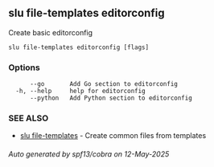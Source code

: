## slu file-templates editorconfig

Create basic editorconfig

```
slu file-templates editorconfig [flags]
```

### Options

```
      --go       Add Go section to editorconfig
  -h, --help     help for editorconfig
      --python   Add Python section to editorconfig
```

### SEE ALSO

* [slu file-templates](slu_file-templates.md)	 - Create common files from templates

###### Auto generated by spf13/cobra on 12-May-2025
